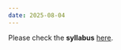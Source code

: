 ```yaml
---
date: 2025-08-04
---
```

Please check the **syllabus** [here](/Files/Syllabus_LING351_LangTechLLMs_Fall25_HS.pdf).